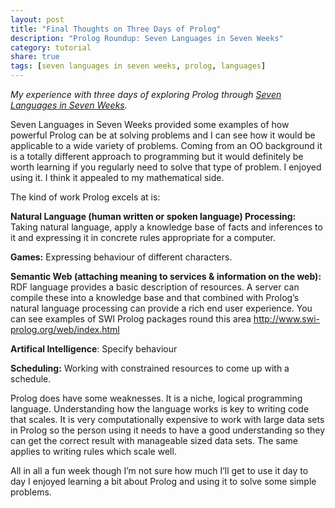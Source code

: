 ```yaml
---
layout: post
title: "Final Thoughts on Three Days of Prolog"
description: "Prolog Roundup: Seven Languages in Seven Weeks"
category: tutorial
share: true
tags: [seven languages in seven weeks, prolog, languages]
---
```


*My experience with three days of exploring Prolog through [Seven Languages in Seven Weeks](http://pragprog.com/book/btlang/seven-languages-in-seven-weeks).*

Seven Languages in Seven Weeks provided some examples of how powerful Prolog can be at solving problems and I can see how it would be applicable to a wide variety of problems. Coming from an OO background it is a totally different approach to programming but it would definitely be worth learning if you regularly need to solve that type of problem. I enjoyed using it. I think it appealed to my mathematical side. 

The kind of work Prolog excels at is: 

**Natural Language (human written or spoken language) Processing:** Taking natural language, apply a knowledge base of facts and inferences to it and expressing it in concrete rules appropriate for a computer. 

**Games:** Expressing behaviour of different characters. 


**Semantic Web (attaching meaning to services &amp; information on the web):** RDF language provides a basic description of resources. A server can compile these into a knowledge base and that combined with Prolog’s natural language processing can provide a rich end user experience. You can see examples of SWI Prolog packages round this area http://www.swi-prolog.org/web/index.html 

**Artifical Intelligence**: Specify behaviour 

**Scheduling:** Working with constrained resources to come up with a schedule. 

Prolog does have some weaknesses. It is a niche, logical programming language. Understanding how the language works is key to writing code that scales. It is very computationally expensive to work with large data sets in Prolog so the person using it needs to have a good understanding so they can get the correct result with manageable sized data sets. The same applies to writing rules which scale well. 

All in all a fun week though I’m not sure how much I’ll get to use it day to day I enjoyed learning a bit about Prolog and using it to solve some simple problems. 

